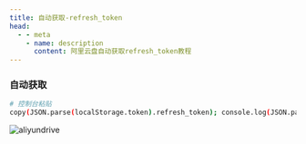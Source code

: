 ```yaml
---
title: 自动获取-refresh_token
head:
  - - meta
    - name: description
      content: 阿里云盘自动获取refresh_token教程
---
```


### 自动获取

<Links :items="[
{ name: '登录阿里云盘', icon:'https://i.theojs.cn/logo/alipan.svg',link: 'https://www.aliyundrive.com/drive/' },
]" />

```sh
# 控制台粘贴
copy(JSON.parse(localStorage.token).refresh_token); console.log(JSON.parse(localStorage.token).refresh_token);
```

![aliyundrive](https://github.com/mrabit/aliyundriveDailyCheck/raw/master/assets/refresh_token_1.png)
